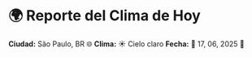 # 🌍 Reporte del Clima de Hoy

**Ciudad:** São Paulo, BR 🌐
**Clima:** ☀️ Cielo claro
**Fecha:** 📅 17, 06, 2025 🚀
